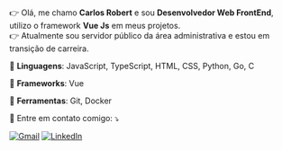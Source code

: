 <p align="left"> 
  👉 Olá, me chamo <strong>Carlos Robert</strong> e sou <strong>Desenvolvedor Web FrontEnd</strong>, utilizo o framework <strong>Vue Js</strong> em meus projetos.<br>
  👉 Atualmente sou servidor público da área administrativa e estou em transição de carreira.
</p>

<p align="left">
  🦄 <strong>Linguagens</strong>: JavaScript, TypeScript, HTML, CSS, Python, Go, C
</p>

<p align="left">
  🦄 <strong>Frameworks</strong>: Vue
</p>

<p align="left">
  💼 <strong>Ferramentas</strong>: Git, Docker
</p>

<p align="left">
  💌 Entre em contato comigo: ⤵️
</p>

<p align="left">
  <a href="mailto:crobertdmelo@gmail.com" target="_blank" title="Contato Gmail">
  <img src="https://img.shields.io/badge/-Gmail-FF0000?style=flat-square&labelColor=FF0000&logo=gmail&logoColor=white&link=crobertdmelo@gmail.com" alt="Gmail"/></a>
  <a href="https://www.linkedin.com/in/roberttmello" target="_blank" title="Contato LinkedIn">
  <img src="https://img.shields.io/badge/-Linkedin-0e76a8?style=flat-square&logo=Linkedin&logoColor=white&link=https://www.linkedin.com/in/roberttmello/" alt="LinkedIn"/></a>
</p>

